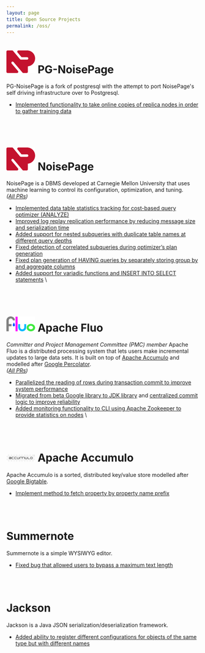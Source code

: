 ```yaml
---
layout: page
title: Open Source Projects
permalink: /oss/
---
```


# [<img src="/assets/img/noisepage-icon.svg" width="75"/>](https://github.com/cmu-db/postgres) PG-NoisePage
PG-NoisePage is a fork of postgresql with the attempt to port NoisePage's self driving infrastructure over to Postgresql.
- [Implemented functionality to take online copies of replica nodes in order to gather training data](https://github.com/cmu-db/postgres/pull/19)
<br/>
<br/>

# [<img src="/assets/img/noisepage-icon.svg" width="75"/>](https://noise.page/) NoisePage
NoisePage is a DBMS developed at Carnegie Mellon University that uses machine learning to control its configuration, optimization, and tuning. \
*([All PRs](https://github.com/cmu-db/noisepage/pulls?q=is%3Apr+is%3Aclosed+author%3Ajkosh44))*
- [Implemented data table statistics tracking for cost-based query optimizer (ANALYZE)](https://github.com/cmu-db/noisepage/pull/1450)
- [Improved log replay replication performance by reducing message size and serialization time](https://github.com/cmu-db/noisepage/pull/1572)
- [Added support for nested subqueries with duplicate table names at different query depths](https://github.com/cmu-db/noisepage/pull/1619)
- [Fixed detection of correlated subqueries during optimizer’s plan generation](https://github.com/cmu-db/noisepage/pull/1405)
- [Fixed plan generation of HAVING queries by separately storing group by and aggregate columns](https://github.com/cmu-db/noisepage/pull/1310)
- [Added support for variadic functions and INSERT INTO SELECT statements](https://github.com/cmu-db/noisepage/pull/1139) \
<br/>
<br/>

# [<img src="/assets/img/fluo-logo.png" width="75"/>](https://fluo.apache.org/) Apache Fluo
*Committer and Project Management Committee (PMC) member*
Apache Fluo is a distributed processing system that lets users make incremental updates to large data sets. It is built on top of [Apache Accumulo](https://accumulo.apache.org/) and modelled after [Google Percolator](https://research.google/pubs/pub36726/). \
*([All PRs](https://github.com/apache/fluo/pulls?q=is%3Apr+is%3Aclosed+author%3Ajkosh44))*
- [Parallelized the reading of rows during transaction commit to improve system performance](https://github.com/apache/fluo/pull/1080)
- [Migrated from beta Google library to JDK library](https://github.com/apache/fluo/pull/975) and [centralized commit logic to improve reliability](https://github.com/apache/fluo/pull/1001)
- [Added monitoring functionality to CLI using Apache Zookeeper to provide statistics on nodes](https://github.com/apache/fluo/pull/1087) \
<br/>
<br/>

# [<img src="/assets/img/accumulo-logo.png" width="75"/>](https://accumulo.apache.org/) Apache Accumulo
Apache Accumulo is a sorted, distributed key/value store modelled after [Google Bigtable](https://research.google/pubs/pub27898/).
- [Implement method to fetch property by property name prefix](https://github.com/apache/accumulo/pull/1701)
<br/>
<br/>

# Summernote
Summernote is a simple WYSIWYG editor.
- [Fixed bug that allowed users to bypass a maximum text length](https://github.com/summernote/summernote/pull/2865)
<br/>
<br/>

# Jackson
Jackson is a Java JSON serialization/deserialization framework.
- [Added ability to register different configurations for objects of the same type but with different names](https://github.com/FasterXML/jackson-databind/pull/2523)